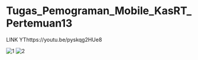 # Tugas_Pemograman_Mobile_KasRT_Pertemuan13

LINK YThttps://youtu.be/pyskqg2HUe8

![1](https://github.com/muhammadzidanfadilah/Tugas_Pemograman_Mobile_KasRT_Pertemuan13/assets/115553474/17f1b02d-fb71-4303-84f9-1284b2337888)
![2](https://github.com/muhammadzidanfadilah/Tugas_Pemograman_Mobile_KasRT_Pertemuan13/assets/115553474/3df38b37-0567-43ef-a5cd-cfaa2ab785b8)
